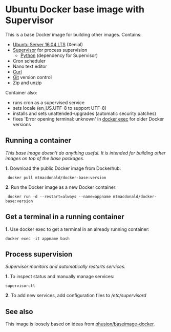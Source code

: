 Ubuntu Docker base image with Supervisor
========================================

This is a base Docker image for building other images. Contains:

- [Ubuntu Server 16.04 LTS](https://www.ubuntu.com/download/server) (Xenial)
- [Supervisor](http://supervisord.org) for process supervision
    - [Python](https://www.python.org) (dependency for Supervisor)
- Cron scheduler
- Nano text editor
- [Curl](https://curl.haxx.se)
- [Git](https://git-scm.com/) version control
- Zip and unzip

Container also:
- runs cron as a supervised service
- sets locale (en_US.UTF-8 to support UTF-8)
- installs and sets unattended-upgrades (automatic security patches)
- fixes 'Error opening terminal: unknown' in [docker exec](https://github.com/docker/docker/issues/9299) for older Docker versions

Running a container
-------------------

*This base image doesn't do anything useful. It is intended for building other
images on top of the base packages.*

**1.** Download the public Docker image from Dockerhub:

  	 docker pull mtmacdonald/docker-base:version

**2.** Run the Docker image as a new Docker container:

  	 docker run -d --restart=always --name=appname mtmacdonald/docker-base:version

Get a terminal in a running container
-------------------------------------

**1.** Use docker exec to get a terminal in an already running container:

    docker exec -it appname bash

Process supervision
-------------------

*Supervisor monitors and automatically restarts services.*

**1.** To inspect status and manually manage services:

    supervisorctl

**2.** To add new services, add configuration files to */etc/supervisord*

See also
--------

This image is loosely based on ideas from
[phusion/baseimage-docker](https://github.com/phusion/baseimage-docker).
